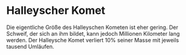 # Halleyscher Komet

Die eigentliche Größe des Halleyschen Kometen ist eher gering. Der Schweif, der
sich an ihm bildet, kann jedoch Millionen Kilometer lang werden. Der Halleysche
Komet verliert 10% seiner Masse mit jeweils tausend Umläufen.
